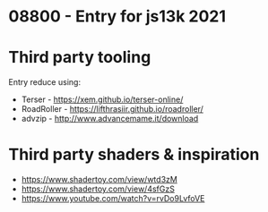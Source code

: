 # 08800 - Entry for js13k 2021

# Third party tooling
Entry reduce using:
- Terser - https://xem.github.io/terser-online/
- RoadRoller - https://lifthrasiir.github.io/roadroller/
- advzip - http://www.advancemame.it/download

# Third party shaders & inspiration
- https://www.shadertoy.com/view/wtd3zM
- https://www.shadertoy.com/view/4sfGzS
- https://www.youtube.com/watch?v=rvDo9LvfoVE